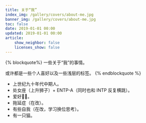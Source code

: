 ```yaml
---
title: 关于“我”
index_img: /gallery/covers/about-me.jpg
banner_img: /gallery/covers/about-me.jpg
toc: false
date: 2019-01-01 00:00
updated: 2019-01-01 00:00
article:
    show_neighbor: false
    licenses_show: false
---
```


{% blockquote%}
一些关于“我”的事情。

或许都是一些个人喜好以及一些浅层的标签。
{% endblockquote %}

- 上世纪九十年代中期人。
- 处女座（上升狮子）+ ENTP-A（同时也和 INTP 反复横跳）。
- 爱好🏀📸️。
- 拖延症（在改）。
- 有些自我（在改，学习换位思考）。
- 有一只猫。

